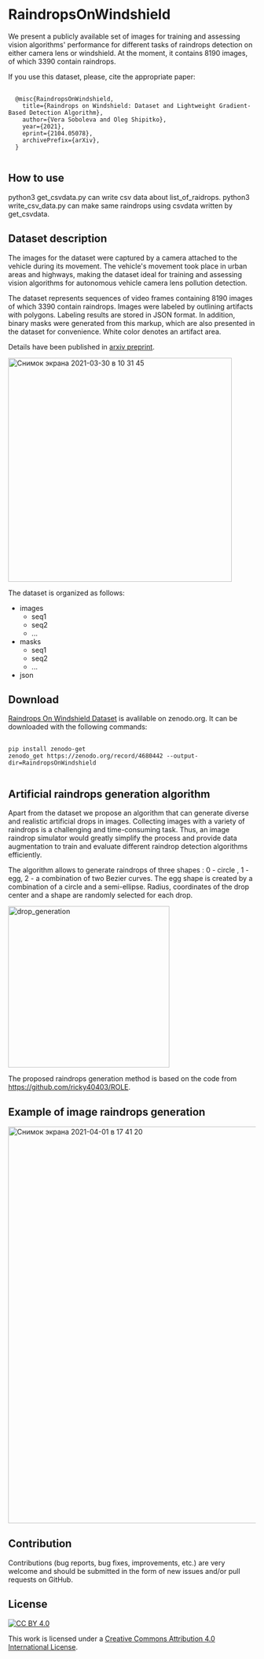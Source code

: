 # RaindropsOnWindshield
We present a publicly available set of images for training and assessing vision algorithms' performance for different tasks of raindrops detection on either camera lens or windshield. At the moment, it contains 8190 images, of which 3390 contain raindrops.

If you use this dataset, please, cite the appropriate paper:

<pre>
  <code>
  @misc{RaindropsOnWindshield,
    title={Raindrops on Windshield: Dataset and Lightweight Gradient-Based Detection Algorithm},
    author={Vera Soboleva and Oleg Shipitko},
    year={2021},
    eprint={2104.05078},
    archivePrefix={arXiv},
  }
  </code>
</pre>

## How to use

python3 get_csvdata.py can write csv data about list_of_raidrops.
python3 write_csv_data.py can make same raindrops using csvdata written by get_csvdata.

## Dataset description

The images for the dataset were captured by a camera attached to the vehicle during its movement. The vehicle's movement took place in urban areas and highways, making the dataset ideal for training and assessing vision algorithms for autonomous vehicle camera lens pollution detection. 

The dataset represents sequences of video frames containing 8190 images of which 3390 contain raindrops. Images were labeled by outlining artifacts with polygons. Labeling results are stored in JSON format. In addition, binary masks were generated from this markup, which are also presented in the dataset for convenience. White color denotes an artifact area.

Details have been published in [arxiv preprint](https://arxiv.org/abs/2104.05078).

<img width="455" alt="Снимок экрана 2021-03-30 в 10 31 45" src="https://user-images.githubusercontent.com/39035996/112950672-34d2d200-9143-11eb-88ea-6ac459e1df61.png">

The dataset is organized as follows:

 * images
   * seq1
   * seq2
   * ...
 * masks
   * seq1
   * seq2
   * ...
 * json

## Download
[Raindrops On Windshield Dataset](https://zenodo.org/record/4680442#.YH7agakzZO9) is avalilable on zenodo.org. It can be downloaded with the following commands:
<pre>
  <code>
pip install zenodo-get
zenodo_get https://zenodo.org/record/4680442 --output-dir=RaindropsOnWindshield
  </code>
</pre>


## Artificial raindrops generation algorithm

Apart from the dataset we propose an algorithm that can generate diverse and realistic artificial drops in images.
Collecting images with a variety of raindrops is a challenging and time-consuming task. Thus, an image raindrop simulator would greatly simplify the process and provide data augmentation to train and evaluate different raindrop detection algorithms efficiently. 

The algorithm allows to generate raindrops of three shapes : 0 - circle , 1 - egg, 2 - a combination of two Bezier curves. The egg shape is created by a combination of a circle and a semi-ellipse. Radius, coordinates of the drop center and a shape are randomly selected for each drop. 

<img width="328" alt="drop_generation" src="https://user-images.githubusercontent.com/39035996/112954529-238bc480-9147-11eb-8b14-54120373407e.png">

The proposed raindrops generation method is based on the code from https://github.com/ricky40403/ROLE.

## Example of image raindrops generation

<img width="806" alt="Снимок экрана 2021-04-01 в 17 41 20" src="https://user-images.githubusercontent.com/39035996/113311191-b37d6a00-9311-11eb-837d-fb86c340c529.png">


## Contribution
Contributions (bug reports, bug fixes, improvements, etc.) are very welcome and should be submitted in the form of new issues and/or pull requests on GitHub.


## License

[![CC BY 4.0][cc-by-shield]][cc-by]

This work is licensed under a
[Creative Commons Attribution 4.0 International License][cc-by].

[cc-by]: http://creativecommons.org/licenses/by/4.0/
[cc-by-shield]: https://img.shields.io/badge/License-CC%20BY%204.0-lightgrey.svg

